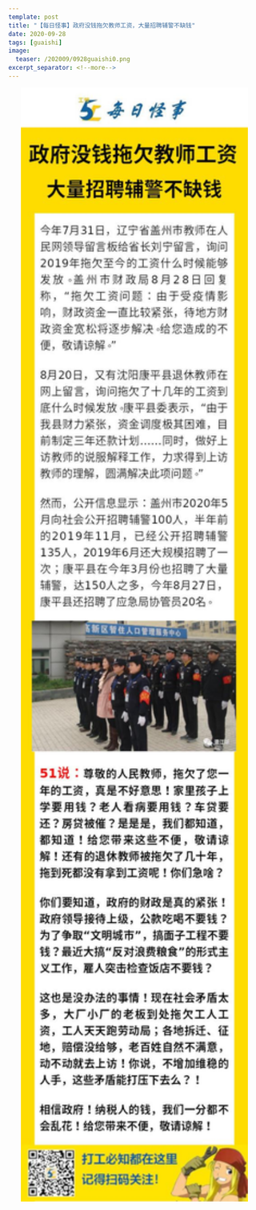 ```yaml
---
template: post
title: "【每日怪事】政府没钱拖欠教师工资，大量招聘辅警不缺钱"
date: 2020-09-28
tags: [guaishi]
image:
  teaser: /202009/0928guaishi0.png
excerpt_separator: <!--more-->
---
```


<div style="text-align:center;color:grey"><img src="/images/202009/0928guaishi.jpg" width="90%"></div><br>

